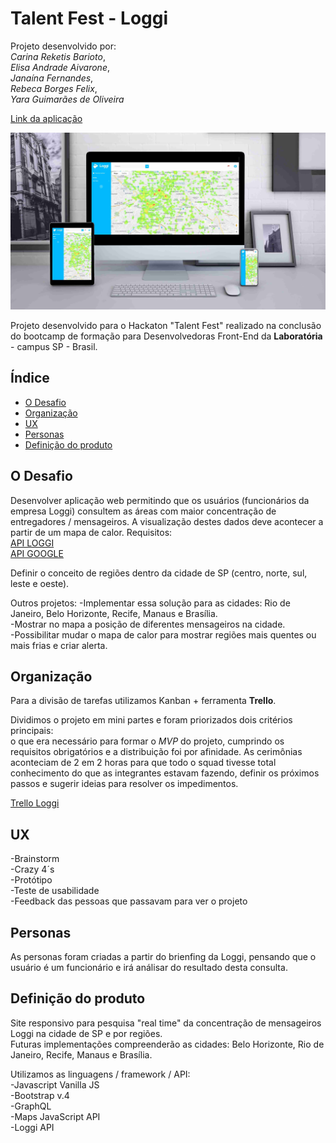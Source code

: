 # Talent Fest - Loggi
Projeto desenvolvido por: <br>
*Carina Reketis Barioto*, <br>
*Elisa Andrade Aivarone*, <br>
*Janaína Fernandes*, <br>
*Rebeca Borges Felix*, <br>
*Yara Guimarães de Oliveira*

[Link da aplicação](https://rebecaborges.github.io/loggi/)

![Screenshot](./assets/mockup-loggi.jpg)

Projeto desenvolvido para o Hackaton "Talent Fest" realizado na conclusão do bootcamp de formação para Desenvolvedoras Front-End da **Laboratória** - campus SP - Brasil.

## Índice

* [O Desafio](#O-Desafio)
* [Organização](#Organização)
* [UX](#UX)
* [Personas](#Personas)
* [Definição do produto](#Definição-do-produto)

## O Desafio
Desenvolver aplicação web permitindo que os usuários (funcionários da empresa Loggi) consultem as áreas com maior concentração de entregadores / mensageiros.
A visualização destes dados deve acontecer a partir de um mapa de calor.
Requisitos: <br>
[API LOGGI](https://docs.api.loggi.com/) <br>
[API GOOGLE](https://cloud.google.com/maps-platform/?hl=pt-br/)

Definir o conceito de regiões dentro da cidade de SP (centro, norte, sul, leste e oeste).

Outros projetos:
-Implementar essa solução para as cidades: Rio de Janeiro, Belo Horizonte, Recife, Manaus e Brasília. <br>
-Mostrar no mapa a posição de diferentes mensageiros na cidade. <br>
-Possibilitar mudar o mapa de calor para mostrar regiões mais quentes ou mais frias e criar alerta. <br>

## Organização

Para a divisão de tarefas utilizamos Kanban + ferramenta **Trello**.

Dividimos o projeto em mini partes e foram priorizados dois critérios principais: <br>
o que era necessário para formar o _MVP_ do projeto, cumprindo os requisitos obrigatórios e a distribuição foi por afinidade.
As cerimônias aconteciam de 2 em 2 horas para que todo o squad tivesse total conhecimento do que as integrantes estavam fazendo, definir os próximos passos e sugerir ideias para resolver os impedimentos.

[Trello Loggi](https://trello.com/b/E36CkXJS/talent-loggi)

## UX

-Brainstorm <br>
-Crazy 4´s <br>
-Protótipo <br>
-Teste de usabilidade <br>
-Feedback das pessoas que passavam para ver o projeto <br>

## Personas

As personas foram criadas a partir do brienfing da Loggi, pensando que o usuário é um funcionário e irá análisar do resultado desta consulta.

## Definição do produto

Site responsivo para pesquisa "real time" da concentração de mensageiros Loggi na cidade de SP e por regiões.<br>
Futuras implementações compreenderão as cidades: Belo Horizonte, Rio de Janeiro, Recife, Manaus e Brasília. <br>

Utilizamos as linguagens / framework / API: <br>
-Javascript Vanilla JS <br>
-Bootstrap v.4 <br>
-GraphQL <br>
-Maps JavaScript API <br>
-Loggi API <br>






